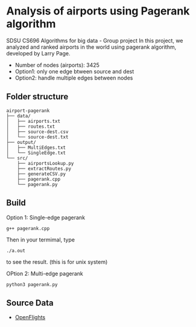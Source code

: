 # Analysis of airports using Pagerank algorithm 
SDSU CS696 Algorithms for big data - Group project
In this project, we analyzed and ranked airports in the world using pagerank algorithm, developed by Larry Page. 
 - Number of nodes (airports): 3425
 - Option1: only one edge btween source and dest 
 - Option2: handle multiple edges between nodes 

## Folder structure 
```
airport-pagerank 
├── data/
│   ├── airports.txt
│   ├── routes.txt
│   ├── source-dest.csv
│   └── source-dest.txt
├── output/
│   ├── MultiEdges.txt
│   └── SingleEdge.txt
└── src/
    ├── airportsLookup.py
    ├── extractRoutes.py
    ├── generateCSV.py
    ├── pagerank.cpp
    └── pagerank.py
```
## Build
Option 1: Single-edge pagerank 
```
g++ pagerank.cpp
```
Then in your termimal, type 
```
./a.out 
```
to see the result. (this is for unix system)

OPtion 2: Multi-edge pagerank 
```
python3 pagerank.py
```


## Source Data
 - [OpenFlights](https://openflights.org/data.php#airport)